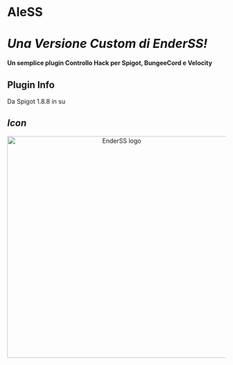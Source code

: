 # AleSS

# *Una Versione Custom di EnderSS!*

**Un semplice plugin Controllo Hack per Spigot, BungeeCord e Velocity**


## Plugin Info
Da Spigot 1.8.8 in su
## *Icon*
<div align="center">
    <img height="512" src="images/aless.png" width="512" alt="EnderSS logo"/>
</div>
  
